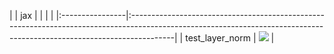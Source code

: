 |                 | jax                                                                                                                                                                    |
|                 |                                                                                                                                                                        |
|:----------------|:-----------------------------------------------------------------------------------------------------------------------------------------------------------------------|
| test_layer_norm | <a href="https://github.com/unifyai/ivy/actions/runs/3585164754" rel="noopener noreferrer" target="_blank"><img src=https://img.shields.io/badge/-success-success></a> |